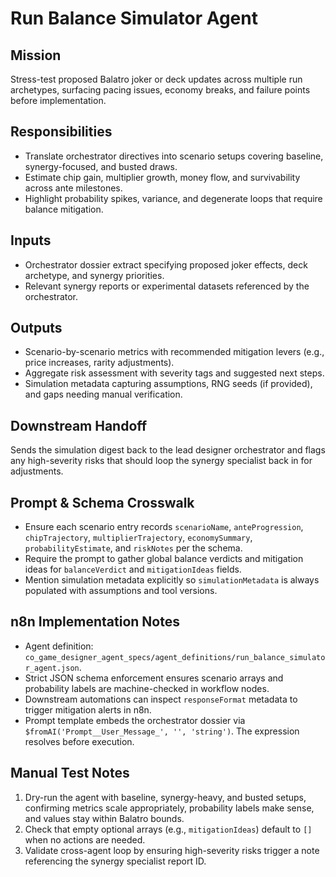 # Run Balance Simulator Agent

## Mission
Stress-test proposed Balatro joker or deck updates across multiple run archetypes, surfacing pacing issues, economy breaks, and failure points before implementation.

## Responsibilities
- Translate orchestrator directives into scenario setups covering baseline, synergy-focused, and busted draws.
- Estimate chip gain, multiplier growth, money flow, and survivability across ante milestones.
- Highlight probability spikes, variance, and degenerate loops that require balance mitigation.

## Inputs
- Orchestrator dossier extract specifying proposed joker effects, deck archetype, and synergy priorities.
- Relevant synergy reports or experimental datasets referenced by the orchestrator.

## Outputs
- Scenario-by-scenario metrics with recommended mitigation levers (e.g., price increases, rarity adjustments).
- Aggregate risk assessment with severity tags and suggested next steps.
- Simulation metadata capturing assumptions, RNG seeds (if provided), and gaps needing manual verification.

## Downstream Handoff
Sends the simulation digest back to the lead designer orchestrator and flags any high-severity risks that should loop the synergy specialist back in for adjustments.

## Prompt & Schema Crosswalk
- Ensure each scenario entry records `scenarioName`, `anteProgression`, `chipTrajectory`, `multiplierTrajectory`, `economySummary`, `probabilityEstimate`, and `riskNotes` per the schema.
- Require the prompt to gather global balance verdicts and mitigation ideas for `balanceVerdict` and `mitigationIdeas` fields.
- Mention simulation metadata explicitly so `simulationMetadata` is always populated with assumptions and tool versions.

## n8n Implementation Notes
- Agent definition: `co_game_designer_agent_specs/agent_definitions/run_balance_simulator_agent.json`.
- Strict JSON schema enforcement ensures scenario arrays and probability labels are machine-checked in workflow nodes.
- Downstream automations can inspect `responseFormat` metadata to trigger mitigation alerts in n8n.
- Prompt template embeds the orchestrator dossier via `$fromAI('Prompt__User_Message_', '', 'string')`.
  The expression resolves before execution.

## Manual Test Notes
1. Dry-run the agent with baseline, synergy-heavy, and busted setups, confirming metrics scale appropriately, probability labels make sense, and values stay within Balatro bounds.
2. Check that empty optional arrays (e.g., `mitigationIdeas`) default to `[]` when no actions are needed.
3. Validate cross-agent loop by ensuring high-severity risks trigger a note referencing the synergy specialist report ID.
